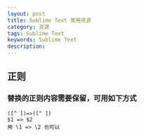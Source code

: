 ```yaml
---
layout: post
title: Sublime Text 常用资源
category: 资源
tags: Sublime Text
keywords: Sublime Text
description: 
---
```


## 正则

### 替换的正则内容需要保留，可用如下方式
```
([^ ])=>([^ ])
$1 => $2
用 \1 => \2 也可以
```
